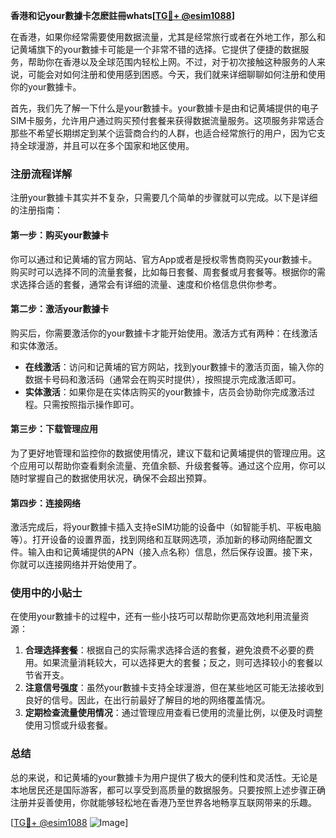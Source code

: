 **香港和记your數據卡怎麽註冊whats[[TG💪+ @esim1088](https://t.me/s/esim1088)]**

在香港，如果你经常需要使用数据流量，尤其是经常旅行或者在外地工作，那么和记黄埔旗下的your數據卡可能是一个非常不错的选择。它提供了便捷的数据服务，帮助你在香港以及全球范围内轻松上网。不过，对于初次接触这种服务的人来说，可能会对如何注册和使用感到困惑。今天，我们就来详细聊聊如何注册和使用你的your數據卡。

首先，我们先了解一下什么是your數據卡。your數據卡是由和记黄埔提供的电子SIM卡服务，允许用户通过购买预付套餐来获得数据流量服务。这项服务非常适合那些不希望长期绑定到某个运营商合约的人群，也适合经常旅行的用户，因为它支持全球漫游，并且可以在多个国家和地区使用。

### 注册流程详解

注册your數據卡其实并不复杂，只需要几个简单的步骤就可以完成。以下是详细的注册指南：

#### 第一步：购买your數據卡
你可以通过和记黄埔的官方网站、官方App或者是授权零售商购买your數據卡。购买时可以选择不同的流量套餐，比如每日套餐、周套餐或月套餐等。根据你的需求选择合适的套餐，通常会有详细的流量、速度和价格信息供你参考。

#### 第二步：激活your數據卡
购买后，你需要激活你的your數據卡才能开始使用。激活方式有两种：在线激活和实体激活。

- **在线激活**：访问和记黄埔的官方网站，找到your數據卡的激活页面，输入你的数据卡号码和激活码（通常会在购买时提供），按照提示完成激活即可。
- **实体激活**：如果你是在实体店购买的your數據卡，店员会协助你完成激活过程。只需按照指示操作即可。

#### 第三步：下载管理应用
为了更好地管理和监控你的数据使用情况，建议下载和记黄埔提供的管理应用。这个应用可以帮助你查看剩余流量、充值余额、升级套餐等。通过这个应用，你可以随时掌握自己的数据使用状况，确保不会超出预算。

#### 第四步：连接网络
激活完成后，将your數據卡插入支持eSIM功能的设备中（如智能手机、平板电脑等）。打开设备的设置界面，找到网络和互联网选项，添加新的移动网络配置文件。输入由和记黄埔提供的APN（接入点名称）信息，然后保存设置。接下来，你就可以连接网络并开始使用了。

### 使用中的小贴士

在使用your數據卡的过程中，还有一些小技巧可以帮助你更高效地利用流量资源：

1. **合理选择套餐**：根据自己的实际需求选择合适的套餐，避免浪费不必要的费用。如果流量消耗较大，可以选择更大的套餐；反之，则可选择较小的套餐以节省开支。
2. **注意信号强度**：虽然your數據卡支持全球漫游，但在某些地区可能无法接收到良好的信号。因此，在出行前最好了解目的地的网络覆盖情况。
3. **定期检查流量使用情况**：通过管理应用查看已使用的流量比例，以便及时调整使用习惯或升级套餐。

### 总结

总的来说，和记黄埔的your數據卡为用户提供了极大的便利性和灵活性。无论是本地居民还是国际游客，都可以享受到高质量的数据服务。只要按照上述步骤正确注册并妥善使用，你就能够轻松地在香港乃至世界各地畅享互联网带来的乐趣。

[[TG💪+ @esim1088](https://t.me/s/esim1088) ![Image](https://i.postimg.cc/4NQfJmqS/Snipaste-2025-05-13-00-14-12.png)]